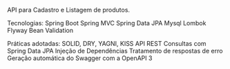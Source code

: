 API para Cadastro e Listagem de produtos.

Tecnologias: 
Spring Boot
Spring MVC
Spring Data JPA
Mysql
Lombok
Flyway
Bean Validation

Práticas adotadas: 
SOLID, DRY, YAGNI, KISS
API REST
Consultas com Spring Data JPA
Injeção de Dependências
Tratamento de respostas de erro
Geração automática do Swagger com a OpenAPI 3
